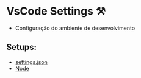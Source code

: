 # VsCode Settings :hammer_and_pick:
- Configuração do ambiente de desenvolvimento


## Setups:
- [settings.json](https://github.com/gustavogss/vscode-settings/main/settings.json)
- [Node](https://github.com/gustavogss/vscode-settings/tree/main/node)

